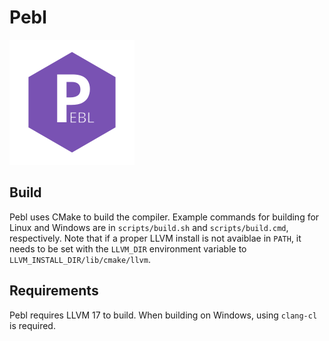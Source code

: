 # Pebl

![pebl icon](highlight/pebl/icons/pebl.svg)

## Build

Pebl uses CMake to build the compiler. Example commands for building for Linux and Windows are in `scripts/build.sh` and `scripts/build.cmd`, respectively. Note that if a proper LLVM install is not avaiblae in `PATH`, it needs to be set with the `LLVM_DIR` environment variable to `LLVM_INSTALL_DIR/lib/cmake/llvm`.

## Requirements

Pebl requires LLVM 17 to build. When building on Windows, using `clang-cl` is required.
